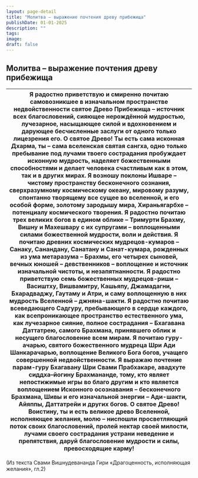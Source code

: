 ```yaml
---
layout: page-detail
title: "Молитва – выражение почтения древу прибежища"
publishDate: 01-01-2025
description: ""
tags:
image:
draft: false
---
```


## Молитва – выражение почтения древу прибежища
| Я радостно приветствую и смиренно почитаю  самовозникшее в изначальном пространстве недвойственности  святое Древо Прибежища – источник всех благословений, сияющее нерождённой мудростью,  лучезарное, насыщающее силой и вдохновением  и дарующее бесчисленные заслуги  от одного только лицезрения его. О святое Древо! Ты есть сама исконная Дхарма,  ты – сама вселенская святая сангха, одно только пребывание под лучами твоего сострадания  пробуждает исконную мудрость,  наделяет божественными способностями и делает человека счастливым как в этом, так и в других мирах. Я возношу поклоны Ишваре –  чистому пространству бесконечного сознания,  сверхразумному космическому океану, мировому разуму,  спонтанно творящему все сущее во вселенной, и его особой форме, золотому зародышу мира, Хираньягарбхе –  потенциалу космического творения. Я радостно почитаю трех великих богов в едином облике –  Тримурти Брахму, Вишну и Махешвару с их супругами –  воплощенными силами божественной мудрости,  воли и действия. Я почитаю древних космических мудрецов-кумаров –  Санаку, Санандану, Санатану и Санат-кумара,  рожденных из ума метаразума – Брахмы, его четырех сыновей, вечных юношей – девственников –  воплощение и источник изначальной чистоты,  и незапятнанности. Я радостно приветствую семь божественных мудрецов-риши –  Васиштху, Вишвамитру, Кашьяпу, Джамадагни,  Бхарадваджу, Гаутаму и Атри, и саму воплощенную в них мудрость Вселенной –  джняна-шакти. Я радостно почитаю всеведающего Садгуру,  пребывающего в сердце каждого,  как всепроникающее пространство естественного ума, как лучезарное сияние, полное сострадания –  Бхагавана Даттатрею, самого Брахмана,  принявшего облик и несущего благословение всем мирам. Я почитаю гуру-ачарью, святого божественного мудреца  Шри Ади Шанкарачарью, воплощение Великого Бога богов,  учащего совершенной недвойственности. Я выражаю почтение парам-гуру Бхагавану Шри Свами Прабхакаре,  авадхуте сиддха–йогину Брахмананде,  тому, кто являет непостижимые игры во благо другим и кто является воплощением Исконного осознавания –  бесконечного Брахмана, Шивы и его изначальной энергии –  Ади-шакти, Айяппы, Даттатрейи и других богов. О святое Древо! Воистину, ты и есть великое древо Вселенной,  исполняющее желания, молю – ниспошли просветляющий поток своих благословений,  пролей нектар своей милости,  лучами своего сострадания устрани неведение и препятствия, даруй благословение мудрости и силы, превосходящие карму! |
| ------------------------------------------------------------------------------------------------------------------------------------------------------------------------------------------------------------------------------------------------------------------------------------------------------------------------------------------------------------------------------------------------------------------------------------------------------------------------------------------------------------------------------------------------------------------------------------------------------------------------------------------------------------------------------------------------------------------------------------------------------------------------------------------------------------------------------------------------------------------------------------------------------------------------------------------------------------------------------------------------------------------------------------------------------------------------------------------------------------------------------------------------------------------------------------------------------------------------------------------------------------------------------------------------------------------------------------------------------------------------------------------------------------------------------------------------------------------------------------------------------------------------------------------------------------------------------------------------------------------------------------------------------------------------------------------------------------------------------------------------------------------------------------------------------------------------------------------------------------------------------------------------------------------------------------------------------------------------------------------------------------------------------------------------------------------------------------------------------------------------------------------------------------------------------------------------------------------------------------------------------------------------------------------------------------------------------------------------------------------------------------------------------------------------------------------------------------------------------------------------------------------------------------------------- |

(Из текста Свами Вишнудевананда Гири «Драгоценность, исполняющая желания», гл.2)
  
  

